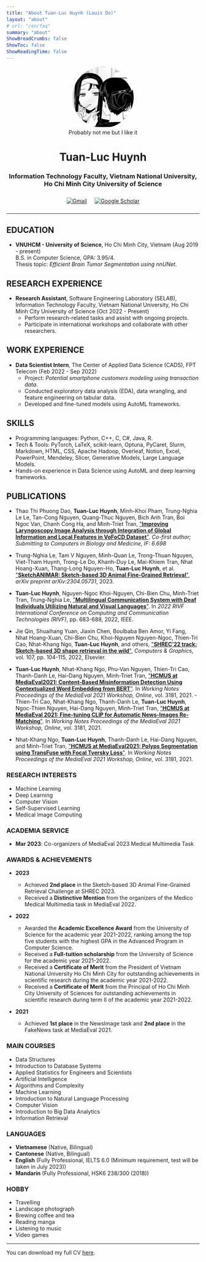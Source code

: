 ```yaml
---
title: "About Tuan-Luc Huynh (Louis Do)"
layout: "about"
# url: "/en/faq"
summary: "about"
ShowBreadCrumbs: false
ShowToc: false
ShowReadingTime: false
---
```

<center>
    <img style="border-radius: 50%;" height="160" width="160" src="/avatar.png" alt="Probably not me but I like it">
    <figcaption size="1"> Probably not me but I like it </figcaption>
    <h1>Tuan-Luc Huynh</h1>
    <h3>Information Technology Faculty, Vietnam National University, Ho Chi Minh City University of Science</h3>
</center>

<div style="display: flex; justify-content: center; align-items: center;">
  <style>
    .inline-links a {
      text-decoration: none;
    }
    .inline-links img {
      margin: 10px;
    }
  </style>
  <a class="inline-links" href="mailto:htluc@selab.hcmus.edu.vn">
    <img height="32" width="32" src="/icons/gmail.ico" alt="Gmail">
  </a>
  <a class="inline-links" href="https://scholar.google.com/citations?user=QFkhDJcAAAAJ&hl=en&oi=ao">
    <img height="32" width="32" src="https://cdn.simpleicons.org/googlescholar/" alt="Google Scholar">
  </a>
</div>

---
## EDUCATION
- **VNUHCM - University of Science**, Ho Chi Minh City, Vietnam (Aug 2019 - present) \
  B.S. in Computer Science, GPA: 3.95/4. \
  Thesis topic: *Efficient Brain Tumor Segmentation using nnUNet*.

## RESEARCH EXPERIENCE
- **Research Assistant**, Software Engineering Laboratory (SELAB), Information Technology Faculty, Vietnam National University, Ho Chi Minh City University of Science (Oct 2022 - Present)
    - Perform research-related tasks and assist with ongoing projects.
    - Participate in international workshops and collaborate with other researchers.

## WORK EXPERIENCE
- **Data Scientist Intern**, The Center of Applied Data Science (CADS), FPT Telecom (Feb 2022 - Sep 2022)
    - Project: *Potential smartphone customers modeling using transaction data*.
    - Conducted exploratory data analysis (EDA), data wrangling, and feature engineering on tabular data.
    - Developed and fine-tuned models using AutoML frameworks.

## SKILLS
- Programming languages: Python, C++, C, C#, Java, R.
- Tech & Tools: PyTorch, LaTeX, scikit-learn, Optuna, PyCaret, Slurm, Markdown, HTML, CSS, Apache Hadoop, Overleaf, Notion, Excel, PowerPoint, Mendeley, Slicer, Generative Models, Large Language Models.
- Hands-on experience in Data Science using AutoML and deep learning frameworks.

## PUBLICATIONS
- Thao Thi Phuong Dao, **Tuan-Luc Huynh**, Minh-Khoi Pham, Trung-Nghia Le Le, Tan-Cong Nguyen, Quang-Thuc Nguyen, Bich Anh Tran, Boi Ngoc Van, Chanh Cong Ha, and Minh-Triet Tran, ["**Improving Laryngoscopy Image Analysis through Integration of Global Information and Local Features in VoFoCD Dataset**"](#). *Co-first author; Submitting to Computers in Biology and Medicine, IF: 6.698*
- Trung-Nghia Le, Tam V Nguyen, Minh-Quan Le, Trong-Thuan Nguyen, Viet-Tham Huynh, Trong-Le Do, Khanh-Duy Le, Mai-Khiem Tran, Nhat Hoang-Xuan, Thang-Long Nguyen-Ho, **Tuan-Luc Huynh**, et al. ["**SketchANIMAR: Sketch-based 3D Animal Fine-Grained Retrieval**"](https://arxiv.org/abs/2304.05731), *arXiv preprint arXiv:2304.05731*, 2023.    
- **Tuan-Luc Huynh**, Nguyen-Ngoc Khoi-Nguyen, Chi-Bien Chu, Minh-Triet Tran, Trung-Nghia Le, ["**Multilingual Communication System with Deaf Individuals Utilizing Natural and Visual Languages**"](https://ieeexplore.ieee.org/document/9682639). In *2022 RIVF International Conference on Computing and Communication Technologies (RIVF)*, pp. 683-688, 2022, IEEE.
- Jie Qin, Shuaihang Yuan, Jiaxin Chen, Boulbaba Ben Amor, Yi Fang, Nhat Hoang-Xuan, Chi-Bien Chu, Khoi-Nguyen Nguyen-Ngoc, Thien-Tri Cao, Nhat-Khang Ngo, **Tuan-Luc Huynh**, and others, ["**SHREC’22 track: Sketch-based 3D shape retrieval in the wild**"](https://www.sciencedirect.com/science/article/pii/S009784932100241X), *Computers & Graphics*, vol. 107, pp. 104-115, 2022, Elsevier.
- **Tuan-Luc Huynh**, Nhat-Khang Ngo, Phu-Van Nguyen, Thien-Tri Cao, Thanh-Danh Le, Hai-Dang Nguyen, Minh-Triet Tran, ["**HCMUS at MediaEval2021: Content-Based Misinformation Detection Using Contextualized Word Embedding from BERT**"](https://ceur-ws.org/Vol-3181/paper40.pdf). In *Working Notes Proceedings of the MediaEval 2021 Workshop, Online*, vol. 3181, 2021.
-Thien-Tri Cao, Nhat-Khang Ngo, Thanh-Danh Le, **Tuan-Luc Huynh**, Ngoc-Thien Nguyen, Hai-Dang Nguyen, Minh-Triet Tran, ["**HCMUS at MediaEval 2021: Fine-tuning CLIP for Automatic News-Images Re-Matching**"](https://ceur-ws.org/Vol-3181/paper64.pdf). In *Working Notes Proceedings of the MediaEval 2021 Workshop, Online*, vol. 3181, 2021.

- Nhat-Khang Ngo, **Tuan-Luc Huynh**, Thanh-Danh Le, Hai-Dang Nguyen, and Minh-Triet Tran, ["**HCMUS at MediaEval2021: Polyps Segmentation using TransFuse with Focal Tversky Loss**"](https://ceur-ws.org/Vol-3181/paper54.pdf). In *Working Notes Proceedings of the MediaEval 2021 Workshop, Online*, vol. 3181, 2021.

### RESEARCH INTERESTS
- Machine Learning
- Deep Learning
- Computer Vision
- Self-Supervised Learning
- Medical Image Computing

### ACADEMIA SERVICE
- **Mar 2023**: Co-organizers of MediaEval 2023 Medical Multimedia Task

### AWARDS & ACHIEVEMENTS

- **2023**
  - Achieved **2nd place** in the Sketch-based 3D Animal Fine-Grained Retrieval Challenge at SHREC 2023.
  - Received a **Distinctive Mention** from the organizers of the Medico Medical Multimedia task in MediaEval 2022.

- **2022**
  - Awarded the **Academic Excellence Award** from the University of Science for the academic year 2021-2022, ranking among the top five students with the highest GPA in the Advanced Program in Computer Science.
  - Received a **Full-tuition scholarship** from the University of Science for the academic year 2021-2022.
  - Received a **Certificate of Merit** from the President of Vietnam National University Ho Chi Minh City for outstanding achievements in scientific research during the academic year 2021-2022.
  - Received a **Certificate of Merit** from the Principal of Ho Chi Minh City University of Sciences for outstanding achievements in scientific research during term II of the academic year 2021-2022.

- **2021**
  - Achieved **1st place** in the NewsImage task and **2nd place** in the FakeNews task at MediaEval 2021.

### MAIN COURSES

- Data Structures
- Introduction to Database Systems
- Applied Statistics for Engineers and Scientists
- Artificial Intelligence
- Algorithms and Complexity
- Machine Learning
- Introduction to Natural Language Processing
- Computer Vision
- Introduction to Big Data Analytics
- Information Retrieval

### LANGUAGES

- **Vietnamese** (Native, Bilingual)
- **Cantonese** (Native, Bilingual)
- **English** (Fully Professional, IELTS 6.0 (Minimum requirement, test will be taken in July 2023))
- **Mandarin** (Fully Professional, HSK6 238/300 (2018))

### HOBBY

- Travelling
- Landscape photograph
- Brewing coffee and tea
- Reading manga
- Listening to music
- Video games

---
You can download my full CV [here](../cv.pdf).